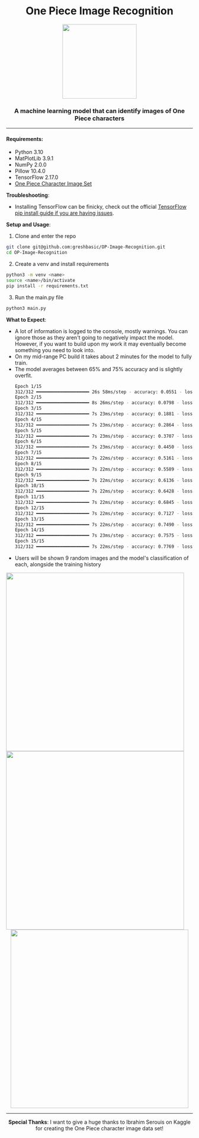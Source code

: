 <div align="center">
<h1>One Piece Image Recognition</h1>
<img src="https://github.com/user-attachments/assets/8be3e0ef-9331-47a9-ad8e-4d7730acbed6"
  height=200
  width=200>
<h3>A machine learning model that can identify images of One Piece characters</h3>
</div>
<hr>

<h4>Requirements: </h4>
<ul>
  <li>Python 3.10</li>
  <li>MatPlotLib 3.9.1</li>
  <li>NumPy 2.0.0</li>
  <li>Pillow 10.4.0</li>
  <li>TensorFlow 2.17.0</li>
  <li>
    <a href="https://www.kaggle.com/datasets/ibrahimserouis99/one-piece-image-classifier/data?select=Data">One Piece Character Image Set</a>
  </li>
</ul>

**Troubleshooting**:
<ul>
  <li>
    Installing TensorFlow can be finicky, check out the official
    <a href="https://www.tensorflow.org/install/pip">TensorFlow pip install guide if you are having issues</a>.
  </li>
</ul>

**Setup and Usage**:
1. Clone and enter the repo
```sh
git clone git@github.com:greshbasic/OP-Image-Recognition.git
cd OP-Image-Recognition
```
2. Create a venv and install requirements
```sh
python3 -m venv <name>
source <name>/bin/activate
pip install -r requirements.txt
```
3. Run the main.py file
```sh
python3 main.py
```

**What to Expect**:
<ul>
  <li>
    A lot of information is logged to the console, mostly warnings. You can ignore those 
    as they aren't going to negatively impact the model. However, if you want to build upon
    my work it may eventually become something you need to look into.
  </li>
  <li>
    On my mid-range PC build it takes about 2 minutes for the model to fully train.
  </li>
  <li>
    The model averages between 65% and 75% accuracy and is slightly overfit.
  </li>

```sh
Epoch 1/15
312/312 ━━━━━━━━━━━━━━━━━━━━ 26s 58ms/step - accuracy: 0.0551 - loss: 2.9549 - val_accuracy: 0.0739 - val_loss: 2.8883 - learning_rate: 0.0010
Epoch 2/15
312/312 ━━━━━━━━━━━━━━━━━━━━ 8s 26ms/step - accuracy: 0.0798 - loss: 2.8492 - val_accuracy: 0.1483 - val_loss: 2.6521 - learning_rate: 0.0010
Epoch 3/15
312/312 ━━━━━━━━━━━━━━━━━━━━ 7s 23ms/step - accuracy: 0.1881 - loss: 2.5654 - val_accuracy: 0.2438 - val_loss: 2.3851 - learning_rate: 0.0010
Epoch 4/15
312/312 ━━━━━━━━━━━━━━━━━━━━ 7s 23ms/step - accuracy: 0.2864 - loss: 2.2582 - val_accuracy: 0.3511 - val_loss: 2.1002 - learning_rate: 0.0010
Epoch 5/15
312/312 ━━━━━━━━━━━━━━━━━━━━ 7s 23ms/step - accuracy: 0.3707 - loss: 1.9949 - val_accuracy: 0.4432 - val_loss: 1.8730 - learning_rate: 0.0010
Epoch 6/15
312/312 ━━━━━━━━━━━━━━━━━━━━ 7s 23ms/step - accuracy: 0.4450 - loss: 1.7575 - val_accuracy: 0.4818 - val_loss: 1.7609 - learning_rate: 0.0010
Epoch 7/15
312/312 ━━━━━━━━━━━━━━━━━━━━ 7s 22ms/step - accuracy: 0.5161 - loss: 1.5475 - val_accuracy: 0.5028 - val_loss: 1.6314 - learning_rate: 0.0010
Epoch 8/15
312/312 ━━━━━━━━━━━━━━━━━━━━ 7s 22ms/step - accuracy: 0.5589 - loss: 1.3771 - val_accuracy: 0.5665 - val_loss: 1.4851 - learning_rate: 0.0010
Epoch 9/15
312/312 ━━━━━━━━━━━━━━━━━━━━ 7s 22ms/step - accuracy: 0.6136 - loss: 1.2008 - val_accuracy: 0.5761 - val_loss: 1.4158 - learning_rate: 0.0010
Epoch 10/15
312/312 ━━━━━━━━━━━━━━━━━━━━ 7s 22ms/step - accuracy: 0.6428 - loss: 1.1050 - val_accuracy: 0.6074 - val_loss: 1.3171 - learning_rate: 0.0010
Epoch 11/15
312/312 ━━━━━━━━━━━━━━━━━━━━ 7s 22ms/step - accuracy: 0.6845 - loss: 0.9817 - val_accuracy: 0.6313 - val_loss: 1.2414 - learning_rate: 0.0010
Epoch 12/15
312/312 ━━━━━━━━━━━━━━━━━━━━ 7s 22ms/step - accuracy: 0.7127 - loss: 0.8847 - val_accuracy: 0.6097 - val_loss: 1.2567 - learning_rate: 0.0010
Epoch 13/15
312/312 ━━━━━━━━━━━━━━━━━━━━ 7s 22ms/step - accuracy: 0.7490 - loss: 0.7974 - val_accuracy: 0.6585 - val_loss: 1.1779 - learning_rate: 0.0010
Epoch 14/15
312/312 ━━━━━━━━━━━━━━━━━━━━ 7s 23ms/step - accuracy: 0.7575 - loss: 0.7488 - val_accuracy: 0.6562 - val_loss: 1.1683 - learning_rate: 0.0010
Epoch 15/15
312/312 ━━━━━━━━━━━━━━━━━━━━ 7s 22ms/step - accuracy: 0.7769 - loss: 0.6842 - val_accuracy: 0.6784 - val_loss: 1.1223 - learning_rate: 0.0010
```
  <li>
    Users will be shown 9 random images and the model's classification of each, alongside the training history
  </li>
</ul>
<img src="https://github.com/user-attachments/assets/d6cf201d-8649-4dec-9dad-185a3b15124d"
  width=480
  height=480>
<img src="https://github.com/user-attachments/assets/79672fd2-9f98-4c9c-b737-929790cdbdcf"
  width=480
  height=480>

<div align="center">
<img src="https://github.com/user-attachments/assets/97957567-6003-4c15-843c-d0cee01dae21"
  width=480
  height=480>
<hr>
<strong>Special Thanks</strong>: I want to give a huge thanks to Ibrahim Serouis on Kaggle for creating the One Piece character image data set!
</div>

